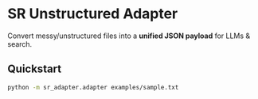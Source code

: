 # SR Unstructured Adapter

Convert messy/unstructured files into a **unified JSON payload** for LLMs & search.

## Quickstart
```bash
python -m sr_adapter.adapter examples/sample.txt
